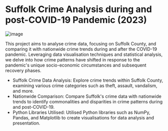 # Suffolk Crime Analysis during and post-COVID-19 Pandemic (2023)

![image](https://github.com/lzam0/UK-Crime-Data-Science-Project/assets/110193626/3d1ebfe4-39ee-425f-a9e8-2e1897e13a95)

This project aims to analyse crime data, focusing on Suffolk County, and comparing it with nationwide crime trends during and after the COVID-19 pandemic. Leveraging data visualisation techniques and statistical analysis, we delve into how crime patterns have shifted in response to the pandemic's unique socio-economic circumstances and subsequent recovery phases.

- Suffolk Crime Data Analysis: Explore crime trends within Suffolk County, examining various crime categories such as theft, assault, vandalism, and more.
- Nationwide Comparison: Compare Suffolk's crime data with nationwide trends to identify commonalities and disparities in crime patterns during and post-COVID-19.
- Python Libraries Utilised: Utilised Python libraries such as NumPy, Pandas, and Matplotlib to create visualisations for data analysis and presentation.
